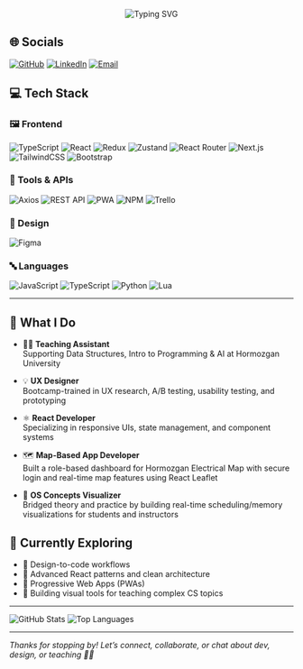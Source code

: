 <p align="center">
  <img src="https://readme-typing-svg.herokuapp.com?font=Fira+Code&weight=500&size=24&pause=10&center=true&vCenter=true&multiline=true&width=700&height=80&lines=Hi+%F0%9F%91%8B%2C+I'm+Amir+Shakibafar;Frontend+Developer+%7C+UX+Designer+%7C+Educator;&color=FFFFFF" alt="Typing SVG" />
</p> 

## 🌐 Socials

[![GitHub](https://img.shields.io/badge/GitHub-181717?style=for-the-badge&logo=github&logoColor=white)](https://github.com/AmirShakibafar)
[![LinkedIn](https://img.shields.io/badge/LinkedIn-0A66C2?style=for-the-badge&logo=linkedin&logoColor=white)](https://www.linkedin.com/in/amirshakibafar)
[![Email](https://img.shields.io/badge/Email-amir.shakibafar82%40gmail.com-D14836?style=for-the-badge&logo=gmail&logoColor=white)](mailto:amir.shakibafar82@gmail.com)

## 💻 Tech Stack

### 🖼️ Frontend
![TypeScript](https://img.shields.io/badge/TypeScript-3178C6?style=for-the-badge&logo=typescript&logoColor=white)
![React](https://img.shields.io/badge/React-20232A?style=for-the-badge&logo=react&logoColor=61DAFB)
![Redux](https://img.shields.io/badge/Redux-593D88?style=for-the-badge&logo=redux&logoColor=white)
![Zustand](https://img.shields.io/badge/Zustand-000000?style=for-the-badge&logo=zustand&logoColor=white)
![React Router](https://img.shields.io/badge/React_Router-CA4245?style=for-the-badge&logo=react-router&logoColor=white)
![Next.js](https://img.shields.io/badge/Next.js-000000?style=for-the-badge&logo=next.js&logoColor=white)
![TailwindCSS](https://img.shields.io/badge/TailwindCSS-38B2AC?style=for-the-badge&logo=tailwind-css&logoColor=white)
![Bootstrap](https://img.shields.io/badge/Bootstrap-563D7C?style=for-the-badge&logo=bootstrap&logoColor=white)

### 🔧 Tools & APIs
![Axios](https://img.shields.io/badge/Axios-5A29E4?style=for-the-badge&logo=axios&logoColor=white)
![REST API](https://img.shields.io/badge/REST-API-%23000000?style=for-the-badge)
![PWA](https://img.shields.io/badge/PWA-5A0FC8?style=for-the-badge&logo=pwa&logoColor=white)
![NPM](https://img.shields.io/badge/NPM-CB3837?style=for-the-badge&logo=npm&logoColor=white)
![Trello](https://img.shields.io/badge/Trello-0052CC?style=for-the-badge&logo=trello&logoColor=white)

### 🎨 Design
![Figma](https://img.shields.io/badge/Figma-F24E1E?style=for-the-badge&logo=figma&logoColor=white)


### 🔤 Languages
![JavaScript](https://img.shields.io/badge/JavaScript-F7DF1E?style=for-the-badge&logo=javascript&logoColor=black)
![TypeScript](https://img.shields.io/badge/TypeScript-3178C6?style=for-the-badge&logo=typescript&logoColor=white)
![Python](https://img.shields.io/badge/Python-3670A0?style=for-the-badge&logo=python&logoColor=ffdd54)
![Lua](https://img.shields.io/badge/Lua-000080?style=for-the-badge&logo=lua&logoColor=white)

---
## 💼 What I Do

- 👨‍🏫 **Teaching Assistant**  
  Supporting Data Structures, Intro to Programming & AI at Hormozgan University

- 💡 **UX Designer**  
  Bootcamp-trained in UX research, A/B testing, usability testing, and prototyping

- ⚛️ **React Developer**  
  Specializing in responsive UIs, state management, and component systems

- 🗺️ **Map-Based App Developer**  
  Built a role-based dashboard for Hormozgan Electrical Map with secure login and real-time map features using React Leaflet

- 🧠 **OS Concepts Visualizer**  
  Bridged theory and practice by building real-time scheduling/memory visualizations for students and instructors
  
## 🚀 Currently Exploring

- 🎨 Design-to-code workflows  
- 🧠 Advanced React patterns and clean architecture  
- 📱 Progressive Web Apps (PWAs)  
- 🧪 Building visual tools for teaching complex CS topics

---


![GitHub Stats](https://github-readme-stats.vercel.app/api?username=AmirShakibafar&show_icons=true&theme=radical&count_private=true&include_all_commits=true&v=1&timestamp=20299610)
![Top Languages](https://github-readme-stats.vercel.app/api/top-langs/?username=AmirShakibafar&layout=compact&theme=radical&v=1&timestamp=202506199)

---

_Thanks for stopping by! Let’s connect, collaborate, or chat about dev, design, or teaching 👨‍🏫_  
